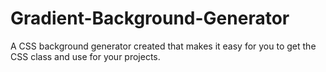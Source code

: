 # Gradient-Background-Generator
A CSS background generator created that makes it easy for you to get the CSS class and use for your projects.
